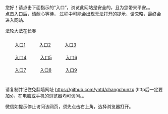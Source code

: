 您好！请点击下面指示的“入口”，浏览此网站是安全的，且为您带来平安。。 <br/>
点击入口后，请耐心等待， 过程中可能会出现无法打开的提示，请忽略，最终会进入网站. </br>

法轮大法在长春<br/>
<div style="padding:10px"><a style="margin:20px" target="_blank" href="https://d375f2b3eqtpiz.cloudfront.net/2Qpsp?fksorbm" id="ccLink1" rel="nofollow">入口1</a> <a target="_blank" style="margin:20px" href="https://d13cbeloeehk6a.cloudfront.net/2Qpsp?kuizudqe" id="ccLink2" rel="nofollow">入口2</a> <a style="margin:20px" target="_blank" href="https://dclcee26eqchj.cloudfront.net/2Qpsp?iycckmdd" id="ccLink3" rel="nofollow">入口3</a></div>

<div style="padding:10px" ><a style="margin:20px" target="_blank" href="https://d375f2b3eqtpiz.cloudfront.net/2Qpsp?fksorbm" id="ccLink4" rel="nofollow">入口4</a> <a style="margin:20px" href="https://d13cbeloeehk6a.cloudfront.net/2Qpsp?kuizudqe" target="_blank" id="ccLink5" rel="nofollow">入口5</a> <a style="margin:20px" href="https://dclcee26eqchj.cloudfront.net/2Qpsp?iycckmdd" target="_blank" id="ccLink6" rel="nofollow">入口6</a></div>

<div style="padding:10px"><a style="margin:20px" target="_blank" href="https://d375f2b3eqtpiz.cloudfront.net/2Qpsp?fksorbm" id="ccLink7" rel="nofollow">入口7</a> <a style="margin:20px" href="https://d13cbeloeehk6a.cloudfront.net/2Qpsp?kuizudqe" target="_blank" id="ccLink8" rel="nofollow">入口8</a> <a style="margin:20px" target="_blank" href="https://dclcee26eqchj.cloudfront.net/2Qpsp?iycckmdd" id="ccLink9" rel="nofollow">入口9</a></div>

<br/>



请复制并记住免翻墙网址 https://github.com/yntd/changchunzx (http后一定要加s)，在电脑或手机的浏览器均可访问。。<br/>

微信如提示停止访问该网页，须先点击右上角，选择浏览器打开。
